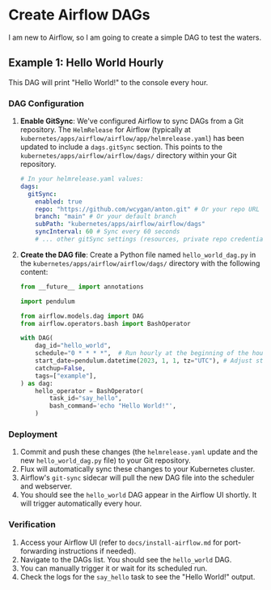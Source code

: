 # Create Airflow DAGs

I am new to Airflow, so I am going to create a simple DAG to test the waters.

## Example 1: Hello World Hourly

This DAG will print "Hello World!" to the console every hour.

### DAG Configuration

1. **Enable GitSync**: We've configured Airflow to sync DAGs from a Git
   repository. The `HelmRelease` for Airflow (typically at
   `kubernetes/apps/airflow/airflow/app/helmrelease.yaml`) has been updated to
   include a `dags.gitSync` section. This points to the
   `kubernetes/apps/airflow/airflow/dags/` directory within your Git repository.

   ```yaml
   # In your helmrelease.yaml values:
   dags:
     gitSync:
       enabled: true
       repo: "https://github.com/wcygan/anton.git" # Or your repo URL
       branch: "main" # Or your default branch
       subPath: "kubernetes/apps/airflow/airflow/dags"
       syncInterval: 60 # Sync every 60 seconds
       # ... other gitSync settings (resources, private repo credentials if needed)
   ```

2. **Create the DAG file**: Create a Python file named `hello_world_dag.py` in
   the `kubernetes/apps/airflow/airflow/dags/` directory with the following
   content:

   ```python
   from __future__ import annotations

   import pendulum

   from airflow.models.dag import DAG
   from airflow.operators.bash import BashOperator

   with DAG(
       dag_id="hello_world",
       schedule="0 * * * *",  # Run hourly at the beginning of the hour
       start_date=pendulum.datetime(2023, 1, 1, tz="UTC"), # Adjust start_date as needed
       catchup=False,
       tags=["example"],
   ) as dag:
       hello_operator = BashOperator(
           task_id="say_hello",
           bash_command='echo "Hello World!"',
       )
   ```

### Deployment

1. Commit and push these changes (the `helmrelease.yaml` update and the new
   `hello_world_dag.py` file) to your Git repository.
2. Flux will automatically sync these changes to your Kubernetes cluster.
3. Airflow's `git-sync` sidecar will pull the new DAG file into the scheduler
   and webserver.
4. You should see the `hello_world` DAG appear in the Airflow UI shortly. It
   will trigger automatically every hour.

### Verification

1. Access your Airflow UI (refer to `docs/install-airflow.md` for
   port-forwarding instructions if needed).
2. Navigate to the DAGs list. You should see the `hello_world` DAG.
3. You can manually trigger it or wait for its scheduled run.
4. Check the logs for the `say_hello` task to see the "Hello World!" output.
